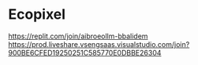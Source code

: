 # Ecopixel

https://replit.com/join/aibroeollm-bbalidem
https://prod.liveshare.vsengsaas.visualstudio.com/join?900BE6CFED19250251C585770E0DBBE26304

